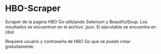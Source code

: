 # HBO-Scraper
Scraper de la pagina HBO Go utilizando Selenium y BeautifulSoup. Los resultados se encuentran en el archivo .json. El ejecutable se encuentra en /dist

Requiere usuario y contraseña de HBO Go que se puede crear gratuitamente.
